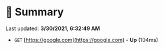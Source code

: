 # 📖 Summary
Last updated: **3/30/2021, 6:32:49 AM**

- `GET` [https://google.com](https://google.com) - **Up** (104ms)
